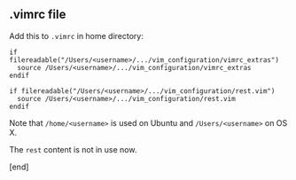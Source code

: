 ## .vimrc file

Add this to `.vimrc` in home directory:

```
if filereadable("/Users/<username>/.../vim_configuration/vimrc_extras")   
  source /Users/<username>/.../vim_configuration/vimrc_extras
endif                                       
                                            
if filereadable("/Users/<username>/.../vim_configuration/rest.vim")
  source /Users/<username>/.../vim_configuration/rest.vim
endif                                       

```

Note that `/home/<username>` is used on Ubuntu and `/Users/<username>` on OS X.

The `rest` content is not in use now.

[end]
